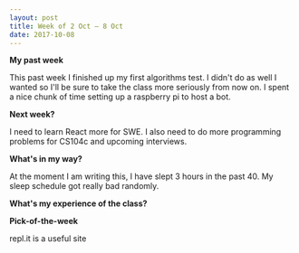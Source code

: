 ```yaml
---
layout: post
title: Week of 2 Oct – 8 Oct
date: 2017-10-08
---
```


**My past week**

This past week I finished up my first algorithms test. I didn't do as well I wanted so I'll be sure to take the class more seriously from now on. I spent a nice chunk of time setting up a raspberry pi to host a bot. 

**Next week?**

I need to learn React more for SWE. I also need to do more programming problems for CS104c and upcoming interviews.

**What's in my way?**

At the moment I am writing this, I have slept 3 hours in the past 40. My sleep schedule got really bad randomly.
	
**What's my experience of the class?**

**Pick-of-the-week**

repl.it is a useful site
